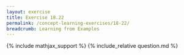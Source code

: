 ```yaml
---
layout: exercise
title: Exercise 18.22
permalink: /concept-learning-exercises/18-22/
breadcrumb: Learning from Examples
---
```


{% include mathjax_support %}
{% include_relative question.md %}
